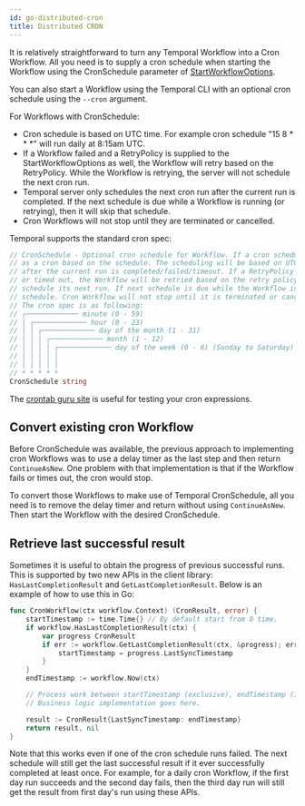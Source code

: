 ```yaml
---
id: go-distributed-cron
title: Distributed CRON
---
```


It is relatively straightforward to turn any Temporal Workflow into a Cron Workflow. All you need
is to supply a cron schedule when starting the Workflow using the CronSchedule
parameter of
[StartWorkflowOptions](https://pkg.go.dev/go.temporal.io/sdk/internal#StartWorkflowOptions).

You can also start a Workflow using the Temporal CLI with an optional cron schedule using the `--cron` argument.

For Workflows with CronSchedule:

* Cron schedule is based on UTC time. For example cron schedule "15 8 \* \* \*"
  will run daily at 8:15am UTC.
* If a Workflow failed and a RetryPolicy is supplied to the StartWorkflowOptions
  as well, the Workflow will retry based on the RetryPolicy. While the Workflow is
  retrying, the server will not schedule the next cron run.
* Temporal server only schedules the next cron run after the current run is
  completed. If the next schedule is due while a Workflow is running (or retrying),
  then it will skip that schedule.
* Cron Workflows will not stop until they are terminated or cancelled.

Temporal supports the standard cron spec:

```go
// CronSchedule - Optional cron schedule for Workflow. If a cron schedule is specified, the Workflow will run
// as a cron based on the schedule. The scheduling will be based on UTC time. The schedule for next run only happen
// after the current run is completed/failed/timeout. If a RetryPolicy is also supplied, and the Workflow failed
// or timed out, the Workflow will be retried based on the retry policy. While the Workflow is retrying, it won't
// schedule its next run. If next schedule is due while the Workflow is running (or retrying), then it will skip that
// schedule. Cron Workflow will not stop until it is terminated or cancelled (by returning temporal.CanceledError).
// The cron spec is as following:
// ┌───────────── minute (0 - 59)
// │ ┌───────────── hour (0 - 23)
// │ │ ┌───────────── day of the month (1 - 31)
// │ │ │ ┌───────────── month (1 - 12)
// │ │ │ │ ┌───────────── day of the week (0 - 6) (Sunday to Saturday)
// │ │ │ │ │
// │ │ │ │ │
// * * * * *
CronSchedule string
```

The [crontab guru site](https://crontab.guru/) is useful for testing your cron expressions.

## Convert existing cron Workflow

Before CronSchedule was available, the previous approach to implementing cron
Workflows was to use a delay timer as the last step and then return
`ContinueAsNew`. One problem with that implementation is that if the Workflow
fails or times out, the cron would stop.

To convert those Workflows to make use of Temporal CronSchedule, all you need is to
remove the delay timer and return without using
`ContinueAsNew`. Then start the Workflow with the desired CronSchedule.


## Retrieve last successful result

Sometimes it is useful to obtain the progress of previous successful runs.
This is supported by two new APIs in the client library:
`HasLastCompletionResult` and `GetLastCompletionResult`. Below is an example of how
to use this in Go:

```go
func CronWorkflow(ctx workflow.Context) (CronResult, error) {
    startTimestamp := time.Time{} // By default start from 0 time.
    if workflow.HasLastCompletionResult(ctx) {
        var progress CronResult
        if err := workflow.GetLastCompletionResult(ctx, &progress); err == nil {
            startTimestamp = progress.LastSyncTimestamp
        }
    }
    endTimestamp := workflow.Now(ctx)

    // Process work between startTimestamp (exclusive), endTimestamp (inclusive).
    // Business logic implementation goes here.

    result := CronResult{LastSyncTimestamp: endTimestamp}
    return result, nil
}
```

Note that this works even if one of the cron schedule runs failed. The
next schedule will still get the last successful result if it ever successfully
completed at least once. For example, for a daily cron Workflow, if the first day
run succeeds and the second day fails, then the third day run will still get
the result from first day's run using these APIs.
